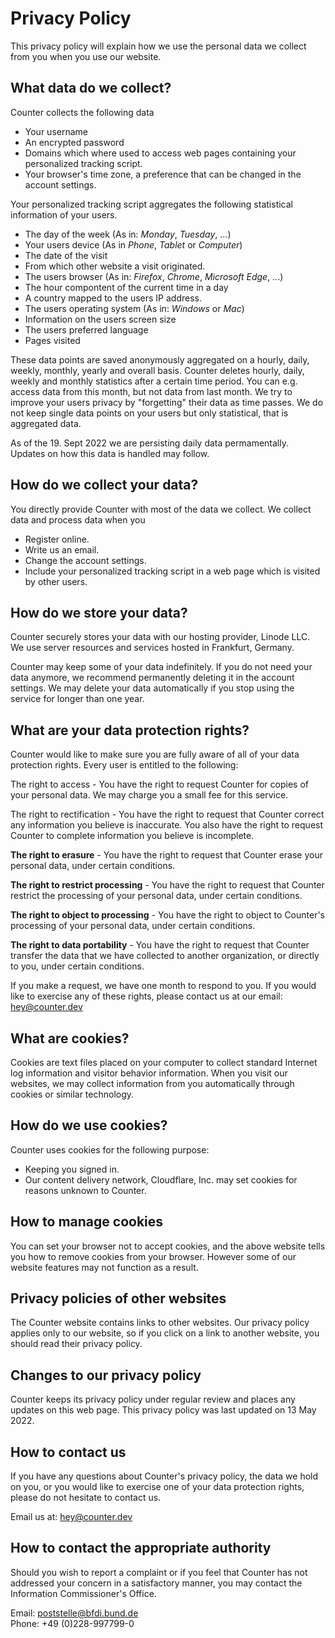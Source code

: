 <!--
{
  "title": "Counter: Privacy Policy",
  "img": "/img/privacypage.svg"
}
-->

# Privacy Policy

This privacy policy will explain how we use the personal data we collect from
you when you use our website.

## What data do we collect?

Counter collects the following data

-   Your username
-   An encrypted password
-   Domains which where used to access web pages containing your personalized
    tracking script.
-   Your browser's time zone, a preference that can be changed in the account
    settings.

Your personalized tracking script aggregates the following statistical information of your users.

-   The day of the week (As in: *Monday*, *Tuesday*, ...)
-   Your users device (As in *Phone*, *Tablet* or *Computer*)
-   The date of the visit
-   From which other website a visit originated.
-   The users browser (As in: *Firefox*, *Chrome*, *Microsoft Edge*, ...)
-   The hour compontent of the current time in a day
-   A country mapped to the users IP address.
-   The users operating system (As in: *Windows* or *Mac*)
-   Information on the users screen size
-   The users preferred language
-   Pages visited

These data points are saved anonymously aggregated on a hourly, daily,
weekly, monthly, yearly and overall basis. Counter deletes hourly, daily,
weekly and monthly statistics after a certain time period. You can e.g. access
data from this month, but not data from last month. We try to improve your
users privacy by "forgetting" their data as time passes. We do not keep single
data points on your users but only statistical, that is aggregated data.

As of the 19. Sept 2022 we are persisting daily data permamentally. Updates on
how this data is handled may follow.

## How do we collect your data?

You directly provide Counter with most of the data we collect. We collect data
and process data when you

-   Register online.
-   Write us an email.
-   Change the account settings.
-   Include your personalized tracking script in a web page which is visited by
    other users.

## How do we store your data?

Counter securely stores your data with our hosting provider, Linode LLC. We use
server resources and services hosted in Frankfurt, Germany.

Counter may keep some of your data indefinitely. If you do not need your data
anymore, we recommend permanently deleting it in the account settings. We may
delete your data automatically if you stop using the service for longer than one year.

## What are your data protection rights?
Counter would like to make sure you are fully aware of all of your data protection rights.
Every user is entitled to the following:

The right to access - You have the right to request Counter for copies of your personal data.
We may charge you a small fee for this service.

The right to rectification - You have the right to request that Counter correct any information
you believe is inaccurate. You also have the right to request Counter to complete information
you believe is incomplete.


**The right to erasure** - You have the right to request that Counter erase your personal data,
under certain conditions.

**The right to restrict processing** - You have the right to request that Counter restrict the
processing of your personal data, under certain conditions.

**The right to object to processing** - You have the right to object to Counter's processing of
your personal data, under certain conditions.

**The right to data portability** - You have the right to request that Counter transfer the data
that we have collected to another organization, or directly to you, under certain conditions.

If you make a request, we have one month to respond to you. If you would like to exercise any of
these rights, please contact us at our email: hey@counter.dev

## What are cookies?
Cookies are text files placed on your computer to collect standard Internet log information and
visitor behavior information. When you visit our websites, we may collect information from you
automatically through cookies or similar technology.


## How do we use cookies?
Counter uses cookies for the following purpose:
-  Keeping you signed in.
-  Our content delivery network, Cloudflare, Inc. may set cookies for reasons unknown to Counter.


## How to manage cookies
You can set your browser not to accept cookies, and the above website tells you how to remove
cookies from your browser. However some of our website features may not function
as a result.


## Privacy policies of other websites
The Counter website contains links to other websites. Our privacy policy applies only to our
website, so if you click on a link to another website, you should read their privacy policy.

## Changes to our privacy policy
Counter keeps its privacy policy under regular review and places any updates on this web page.
This privacy policy was last updated on 13 May 2022.

## How to contact us
If you have any questions about Counter's privacy policy, the data we hold on you, or you would
like to exercise one of your data protection rights, please do not hesitate to contact us.

Email us at: hey@counter.dev

## How to contact the appropriate authority
Should you wish to report a complaint or if you feel that Counter has not addressed your
concern in a satisfactory manner, you may contact the Information Commissioner's Office.

Email: poststelle@bfdi.bund.de<br/>
Phone: +49 (0)228-997799-0
